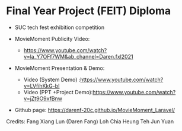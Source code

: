 # Final Year Project (FEIT) Diploma
- SUC tech fest exhibition competition

- MovieMoment Publicity Video:
    - https://www.youtube.com/watch?v=la_Y7OFf7WM&ab_channel=Daren.fxl2021

- MovieMoment Presentation & Demo:
    - Video (System Demo) :https://www.youtube.com/watch?v=LVfihKkG-bI
    - Video (PPT +Project Demo):https://www.youtube.com/watch?v=jZt9O9xfBnw

- Github page: https://darenf-20c.github.io/MovieMoment_Laravel/

Credits:
Fang Xiang Lun (Daren Fang)
Loh Chia Heung
Teh Jun Yuan
